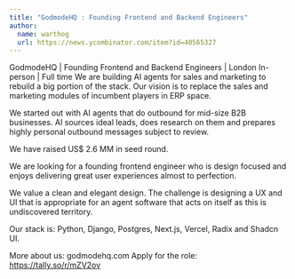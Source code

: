 ```yaml
---
title: "GodmodeHQ : Founding Frontend and Backend Engineers"
author:
  name: warthog
  url: https://news.ycombinator.com/item?id=40565327
---
```

GodmodeHQ | Founding Frontend and Backend Engineers | London In-person | Full time
We are building AI agents for sales and marketing to rebuild a big portion of the stack. Our vision is to replace the sales and marketing modules of incumbent players in ERP space.

We started out with AI agents that do outbound for mid-size B2B businesses. AI sources ideal leads, does research on them and prepares highly personal outbound messages subject to review.

We have raised US$ 2.6 MM in seed round.

We are looking for a founding frontend engineer who is design focused and enjoys delivering great user experiences almost to perfection.

We value a clean and elegant design. The challenge is designing a UX and UI that is appropriate for an agent software that acts on itself as this is undiscovered territory.

Our stack is: Python, Django, Postgres, Next.js, Vercel, Radix and Shadcn UI.

More about us: godmodehq.com
Apply for the role: <a href="https:&#x2F;&#x2F;tally.so&#x2F;r&#x2F;mZV2ov" rel="nofollow">https:&#x2F;&#x2F;tally.so&#x2F;r&#x2F;mZV2ov</a>
